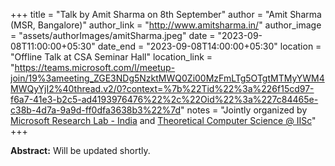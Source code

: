 +++
title = "Talk by Amit Sharma on 8th September"
author = "Amit Sharma (MSR, Bangalore)"
author_link = "http://www.amitsharma.in/"
author_image = "assets/authorImages/amitSharma.jpeg"
date = "2023-09-08T11:00:00+05:30"
date_end = "2023-09-08T14:00:00+05:30"
location = "Offline Talk at CSA Seminar Hall"
location_link = "https://teams.microsoft.com/l/meetup-join/19%3ameeting_ZGE3NDg5NzktMWQ0Zi00MzFmLTg5OTgtMTMyYWM4MWQyYjI2%40thread.v2/0?context=%7b%22Tid%22%3a%226f15cd97-f6a7-41e3-b2c5-ad4193976476%22%2c%22Oid%22%3a%227c84465e-c38b-4d7a-9a9d-ff0dfa3638b3%22%7d"
notes = "Jointly organized by <a href = "https://www.microsoft.com/en-us/research/lab/microsoft-research-india/" target= "_blank">Microsoft Research Lab - India</a> and <a href='https://www.csa.iisc.ac.in/theoretical-computer-science/' target= "_blank">Theoretical Computer Science @ IISc</a>"
+++

<b>Abstract:</b> Will be updated shortly.